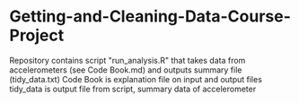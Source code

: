 # Getting-and-Cleaning-Data-Course-Project

Repository contains script "run_analysis.R" that takes data from accelerometers (see Code Book.md) and outputs summary file (tidy_data.txt)
Code Book is explanation file on input and output files
tidy_data is output file from script, summary data of accelerometer
